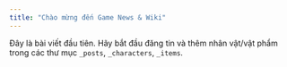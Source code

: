 ```yaml
---
title: "Chào mừng đến Game News & Wiki"
---
```


Đây là bài viết đầu tiên. Hãy bắt đầu đăng tin và thêm nhân vật/vật phẩm trong các thư mục `_posts`, `_characters`, `_items`.
